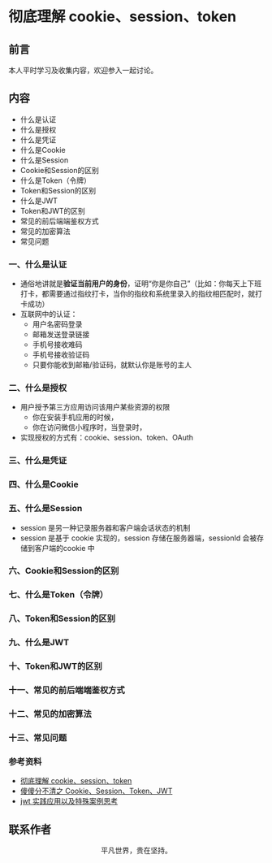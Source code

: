 # 彻底理解 cookie、session、token

## 前言

本人平时学习及收集内容，欢迎参入一起讨论。

## 内容

- 什么是认证
- 什么是授权
- 什么是凭证
- 什么是Cookie
- 什么是Session
- Cookie和Session的区别
- 什么是Token（令牌）
- Token和Session的区别
- 什么是JWT
- Token和JWT的区别
- 常见的前后端端鉴权方式
- 常见的加密算法
- 常见问题

### 一、什么是认证

- 通俗地讲就是**验证当前用户的身份**，证明“你是你自己”（比如：你每天上下班打卡，都需要通过指纹打卡，当你的指纹和系统里录入的指纹相匹配时，就打卡成功）
- 互联网中的认证：
    - 用户名密码登录
    - 邮箱发送登录链接
    - 手机号接收难码
    - 手机号接收验证码
    - 只要你能收到邮箱/验证码，就默认你是账号的主人

### 二、什么是授权

- 用户授予第三方应用访问该用户某些资源的权限
    - 你在安装手机应用的时候，
    - 你在访问微信小程序时，当登录时，
- 实现授权的方式有：cookie、session、token、OAuth

### 三、什么是凭证

### 四、什么是Cookie

### 五、什么是Session

- session 是另一种记录服务器和客户端会话状态的机制
- session 是基于 cookie 实现的，session 存储在服务器端，sessionId 会被存储到客户端的cookie 中

### 六、Cookie和Session的区别

### 七、什么是Token（令牌）

### 八、Token和Session的区别

### 九、什么是JWT

### 十、Token和JWT的区别

### 十一、常见的前后端端鉴权方式

### 十二、常见的加密算法

### 十三、常见问题

### 参考资料

- [彻底理解 cookie、session、token](https://mp.weixin.qq.com/s/1Kh18uyEJzM21mc2l5MMCg)
- [傻傻分不清之 Cookie、Session、Token、JWT](https://juejin.im/post/5e055d9ef265da33997a42cc)
- [jwt 实践应用以及特殊案例思考](https://mp.weixin.qq.com/s/uxeOKy6flWXJIn4D0iqGzw)

## 联系作者

<div align="center">
    <p>
        平凡世界，贵在坚持。
    </p>
    <img :src="$withBase('/about/contact.png')" />
</div>